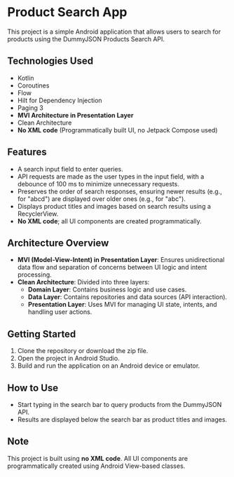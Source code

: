 # Product Search App

This project is a simple Android application that allows users to search for products using the DummyJSON Products Search API.

## Technologies Used
- Kotlin
- Coroutines
- Flow
- Hilt for Dependency Injection
- Paging 3
- **MVI Architecture in Presentation Layer**
- Clean Architecture
- **No XML code** (Programmatically built UI, no Jetpack Compose used)

## Features
- A search input field to enter queries.
- API requests are made as the user types in the input field, with a debounce of 100 ms to minimize unnecessary requests.
- Preserves the order of search responses, ensuring newer results (e.g., for "abcd") are displayed over older ones (e.g., for "abc").
- Displays product titles and images based on search results using a RecyclerView.
- **No XML code**; all UI components are created programmatically.

## Architecture Overview
- **MVI (Model-View-Intent) in Presentation Layer**: Ensures unidirectional data flow and separation of concerns between UI logic and intent processing.
- **Clean Architecture**: Divided into three layers:
    - **Domain Layer**: Contains business logic and use cases.
    - **Data Layer**: Contains repositories and data sources (API interaction).
    - **Presentation Layer**: Uses MVI for managing UI state, intents, and handling user actions.

## Getting Started
1. Clone the repository or download the zip file.
2. Open the project in Android Studio.
3. Build and run the application on an Android device or emulator.

## How to Use
- Start typing in the search bar to query products from the DummyJSON API.
- Results are displayed below the search bar as product titles and images.

## Note
This project is built using **no XML code**. All UI components are programmatically created using Android View-based classes.
